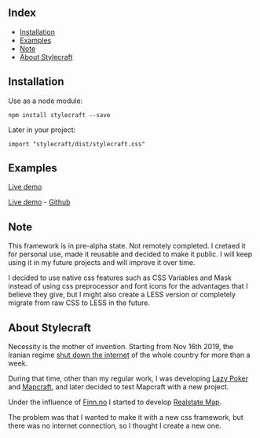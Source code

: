 ## Index

- [Installation](#installation)
- [Examples](#examples)
- [Note](#note)
- [About Stylecraft](#about-stylecraft)

## Installation

Use as a node module:

```
npm install stylecraft --save
```

Later in your project:

```
import "stylecraft/dist/stylecraft.css"
```

## Examples

[Live demo](http://stylecraft.iding.ir)

[Live demo](http://realstate-map.iding.ir) - [Github](https://github.com/iding-ir/realstate-map)

## Note

This framework is in pre-alpha state. Not remotely completed. I cretaed it for personal use, made it reusable and decided to make it public. I will keep using it in my future projects and will improve it over time.

I decided to use native css features such as CSS Variables and Mask instead of using css preprocessor and font icons for the advantages that I believe they give, but I might also create a LESS version or completely migrate from raw CSS to LESS in the future.

## About Stylecraft

Necessity is the mother of invention. Starting from Nov 16th 2019, the Iranian regime [shut down the internet](https://netblocks.org/reports/internet-disrupted-in-iran-amid-fuel-protests-in-multiple-cities-pA25L18b) of the whole country for more than a week.

During that time, other than my regular work, I was developing [Lazy Poker](https://github.com/iding-ir/lazy-poker) and [Mapcraft](https://github.com/iding-ir/mapcraft), and later decided to test Mapcraft with a new project.

Under the influence of [Finn.no](https://kart.finn.no/?tab=iad&ztr=1&searchKey=search_id_realestate_lettings&PROPERTY_TYPE=6&keyword=bergen) I started to develop [Realstate Map](https://github.com/iding-ir/realstate-map).

The problem was that I wanted to make it with a new css framework, but there was no internet connection, so I thought I create a new one.
